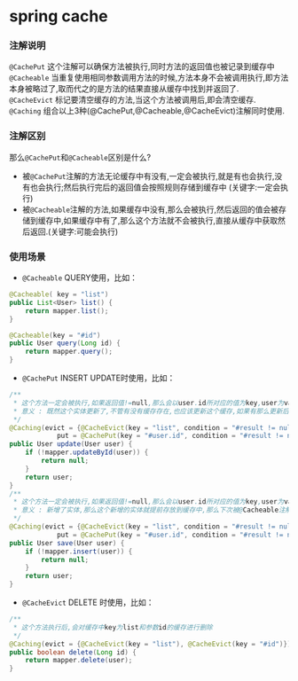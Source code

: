 # spring cache
### 注解说明<br>
``@CachePut`` 这个注解可以确保方法被执行,同时方法的返回值也被记录到缓存中<br>
``@Cacheable`` 当重复使用相同参数调用方法的时候,方法本身不会被调用执行,即方法本身被略过了,取而代之的是方法的结果直接从缓存中找到并返回了.<br>
``@CacheEvict`` 标记要清空缓存的方法,当这个方法被调用后,即会清空缓存.<br>
``@Caching`` 组合以上3种(@CachePut,@Cacheable,@CacheEvict)注解同时使用.<br>
### 注解区别
那么``@CachePut``和``@Cacheable``区别是什么?<br>
- 被``@CachePut``注解的方法无论缓存中有没有,一定会被执行,就是有也会执行,没有也会执行;然后执行完后的返回值会按照规则存储到缓存中 (关键字:一定会执行)
- 被``@Cacheable``注解的方法,如果缓存中没有,那么会被执行,然后返回的值会被存储到缓存中,如果缓存中有了,那么这个方法就不会被执行,直接从缓存中获取然后返回.(关键字:可能会执行)
### 使用场景
- ``@Cacheable`` QUERY使用，比如：
```java
@Cacheable( key = "list")
public List<User> list() {
    return mapper.list();
}

@Cacheable(key = "#id")
public User query(Long id) {
    return mapper.query();
}
```
- ``@CachePut`` INSERT UPDATE时使用，比如：
```java
/**
 * 这个方法一定会被执行,如果返回值!=null,那么会以user.id所对应的值为key,user为value,存放到缓存中,并且会对缓存中key为list的缓存进行删除
 * 意义 : 既然这个实体更新了,不管有没有缓存存在,也应该更新这个缓存,如果有那么更新后同步了数据,避免脏数据,如果没有那就是提前存放到缓存中,那么下次被@Cacheable注解的方法,就直接从缓存中获取了
 */
@Caching(evict = {@CacheEvict(key = "list", condition = "#result != null")},
            put = @CachePut(key = "#user.id", condition = "#result != null"))
public User update(User user) {
    if (!mapper.updateById(user)) {
        return null;
    }
    return user;
}
/**
 * 这个方法一定会被执行,如果返回值!=null,那么会以user.id所对应的值为key,user为value,存放到缓存中,并且会对缓存中key为list的缓存进行删除
 * 意义 : 新增了实体,那么这个新增的实体就提前存放到缓存中,那么下次被@Cacheable注解的方法,就直接从缓存中获取了
 */
@Caching(evict = {@CacheEvict(key = "list", condition = "#result != null")},
            put = @CachePut(key = "#user.id", condition = "#result != null"))
public User save(User user) {
    if (!mapper.insert(user)) {
        return null;
    }
    return user;
}
```
- ``@CacheEvict`` DELETE 时使用，比如：
```java
/**
 * 这个方法执行后,会对缓存中key为list和参数id的缓存进行删除
 */
@Caching(evict = {@CacheEvict(key = "list"), @CacheEvict(key = "#id")})
public boolean delete(Long id) {
    return mapper.delete(user);
}
```